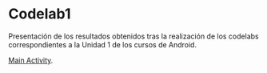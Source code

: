 # Codelab1
Presentación de los resultados obtenidos tras la realización de los codelabs correspondientes a la Unidad 1 de los cursos de Android.

[Main Activity](Business%20Card/app/src/main/java/com/example/presentationcard/MainActivity.kt).

